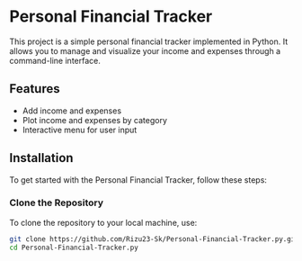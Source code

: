 # Personal Financial Tracker

This project is a simple personal financial tracker implemented in Python. It allows you to manage and visualize your income and expenses through a command-line interface.

## Features

- Add income and expenses
- Plot income and expenses by category
- Interactive menu for user input

## Installation

To get started with the Personal Financial Tracker, follow these steps:

### Clone the Repository

To clone the repository to your local machine, use:

```bash
git clone https://github.com/Rizu23-Sk/Personal-Financial-Tracker.py.git
cd Personal-Financial-Tracker.py
